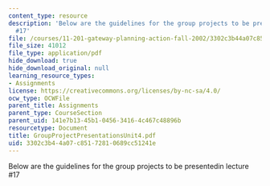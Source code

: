 ```yaml
---
content_type: resource
description: 'Below are the guidelines for the group projects to be presentedin lecture
  #17'
file: /courses/11-201-gateway-planning-action-fall-2002/3302c3b44a07c85172810689cc51241e_GroupProjectPresentationsUnit4.pdf
file_size: 41012
file_type: application/pdf
hide_download: true
hide_download_original: null
learning_resource_types:
- Assignments
license: https://creativecommons.org/licenses/by-nc-sa/4.0/
ocw_type: OCWFile
parent_title: Assignments
parent_type: CourseSection
parent_uid: 141e7b13-45b1-0456-3416-4c467c48896b
resourcetype: Document
title: GroupProjectPresentationsUnit4.pdf
uid: 3302c3b4-4a07-c851-7281-0689cc51241e
---
```

Below are the guidelines for the group projects to be presentedin lecture #17
